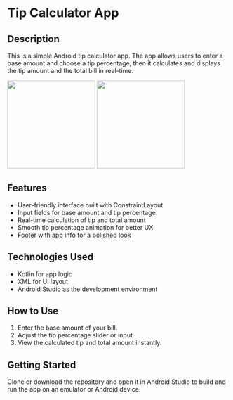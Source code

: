 # Tip Calculator App

## Description  
This is a simple Android tip calculator app. The app allows users to enter a base amount and choose a tip percentage, then it calculates and displays the tip amount and the total bill in real-time.

<p float="left">
  <img src="https://github.com/user-attachments/assets/ad562645-d726-46d8-87da-dffff1184745" width="200"/>
  <img src="https://github.com/user-attachments/assets/d0e3d99c-f0e9-413f-9f4d-4f0f35d28f0e" width="200"/>
</p>

## Features  
- User-friendly interface built with ConstraintLayout  
- Input fields for base amount and tip percentage  
- Real-time calculation of tip and total amount  
- Smooth tip percentage animation for better UX  
- Footer with app info for a polished look  

## Technologies Used  
- Kotlin for app logic  
- XML for UI layout  
- Android Studio as the development environment  

## How to Use  
1. Enter the base amount of your bill.  
2. Adjust the tip percentage slider or input.  
3. View the calculated tip and total amount instantly.  

## Getting Started  
Clone or download the repository and open it in Android Studio to build and run the app on an emulator or Android device.

